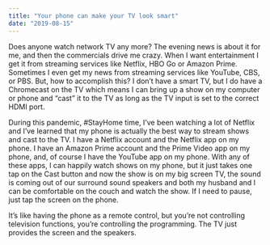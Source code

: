 ```yaml
---
title: "Your phone can make your TV look smart"
date: "2019-08-15"
---
```


Does anyone watch network TV any more? The evening news is about it for me, and then the commercials drive me crazy. When I want entertainment I get it from streaming services like Netflix, HBO Go or Amazon Prime. Sometimes I even get my news from streaming services like YouTube, CBS, or PBS. But, how to accomplish this? I don’t have a smart TV, but I do have a Chromecast on the TV which means I can bring up a show on my computer or phone and “cast” it to the TV as long as the TV input is set to the correct HDMI port.

During this pandemic, #StayHome time, I’ve been watching a lot of Netflix and I’ve learned that my phone is actually the best way to stream shows and cast to the TV. I have a Netflix account and the Netflix app on my phone. I have an Amazon Prime account and the Prime Video app on my phone, and, of course I have the YouTube app on my phone. With any of these apps, I can happily watch shows on my phone, but it just takes one tap on the Cast button and now the show is on my big screen TV, the sound is coming out of our surround sound speakers and both my husband and I can be comfortable on the couch and watch the show. If I need to pause, just tap the screen on the phone.

It’s like having the phone as a remote control, but you’re not controlling television functions, you’re controlling the programming. The TV just provides the screen and the speakers.